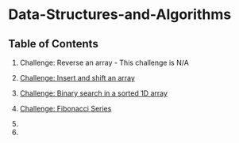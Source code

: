 # Data-Structures-and-Algorithms

## Table of Contents

1. Challenge: Reverse an array - This challenge is N/A

2. [Challenge: Insert and shift an array](Challenges/arrayShift)

3. [Challenge: Binary search in a sorted 1D array](Challenges/arrayBinarySearch)

4.  [Challenge: Fibonacci Series](Challenges/fibonacciSequence)

5.

6. 